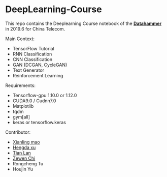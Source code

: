 # DeepLearning-Course

This repo contains the Deeplearning Course notebook of the **[Datahammer](http://datahammer.net/doku.php)** in 2019.6 for China Telecom.

Main Context:
* TensorFlow Tutorial
* RNN Classification
* CNN Classification
* GAN (DCGAN, CycleGAN)
* Text Generator
* Reinforcement Learning
  
Requirements:
* Tensorflow-gpu 1.10.0 or 1.12.0
* CUDA9.0 / Cudnn7.0
* Matplotlib
* tqdm
* gym[all]
* keras or tensorflow.keras

Contributor:
* [Xianling mao](http://cs.bit.edu.cn/szdw/jsml/js/mxl_2018/index.htm)
* [Hengda xu](https://github.com/DaDaMrX)
* [Tian Lan](http://github.com/gmftbyGMFTBY)
* [Zewen Chi](https://github.com/CZWin32768)
* Rongcheng Tu
* Houjin Yu
